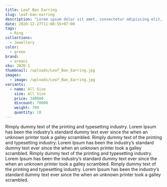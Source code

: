 ```yaml
---
title: Leaf Ban Earring
slug: leaf-ban-earring
description: "Lorem ipsum dolor sit amet, consectetur adipiscing elit, sed do eiusmod tempor incididunt ut labore et dolore magna aliqua. Mattis aliquam faucibus purus in massa tempor nec. Nunc non blandit massa enim nec dui nunc mattis enim. Aliquam sem et tortor consequat id porta nibh. Eget nullam non nisi est sit amet facilisis. Elit pellentesque habitant morbi tristique senectus et netus et malesuada. Porta nibh venenatis cras sed. Nunc id cursus metus aliquam eleifend."
date: 2020-12-27T11:08:55+07:00
tags:
  - Ring
collections:
  - Jewellery
color:
  - green
brand:
  - armani
sku: JW2D-1
thumbnail: /uploads/Leaf_Ban_Earring.jpg
images:
  - image: /uploads/Leaf_Ban_Earring.jpg
variants:
  - name: All Size
    size: All Size
    price: 340000
    discount: 70000
    weight: 700
    quantity: 10
---
```


Rimply dummy text of the printing and typesetting industry. Lorem Ipsum has been the industry’s standard dummy text ever since the when an unknown printer took a galley scrambled. Rimply dummy text of the printing and typesetting industry. Lorem Ipsum has been the industry’s standard dummy text ever since the when an unknown printer took a galley scrambled. Rimply dummy text of the printing and typesetting industry. Lorem Ipsum has been the industry’s standard dummy text ever since the when an unknown printer took a galley scrambled. Rimply dummy text of the printing and typesetting industry. Lorem Ipsum has been the industry’s standard dummy text ever since the when an unknown printer took a galley scrambled.
